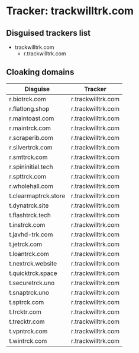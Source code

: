 # Tracker: trackwilltrk.com

## Disguised trackers list

* trackwilltrk.com
    * r.trackwilltrk.com

## Cloaking domains

| Disguise | Tracker |
| ---- | ---- |
| r.biotrck.com | r.trackwilltrk.com |
| r.flatlong.shop | r.trackwilltrk.com |
| r.maintoast.com | r.trackwilltrk.com |
| r.maintrck.com | r.trackwilltrk.com |
| r.scraperib.com | r.trackwilltrk.com |
| r.silvertrck.com | r.trackwilltrk.com |
| r.smttrck.com | r.trackwilltrk.com |
| r.spininitial.tech | r.trackwilltrk.com |
| r.spttrck.com | r.trackwilltrk.com |
| r.wholehall.com | r.trackwilltrk.com |
| t.clearmaptrck.store | r.trackwilltrk.com |
| t.dynatrck.site | r.trackwilltrk.com |
| t.flashtrck.tech | r.trackwilltrk.com |
| t.instrck.com | r.trackwilltrk.com |
| t.javhd-trk.com | r.trackwilltrk.com |
| t.jetrck.com | r.trackwilltrk.com |
| t.loantrck.com | r.trackwilltrk.com |
| t.nextrck.website | r.trackwilltrk.com |
| t.quicktrck.space | r.trackwilltrk.com |
| t.securetrck.uno | r.trackwilltrk.com |
| t.snaptrck.uno | r.trackwilltrk.com |
| t.sptrck.com | r.trackwilltrk.com |
| t.trcktr.com | r.trackwilltrk.com |
| t.trecktr.com | r.trackwilltrk.com |
| t.vpntrck.com | r.trackwilltrk.com |
| t.wintrck.com | r.trackwilltrk.com |